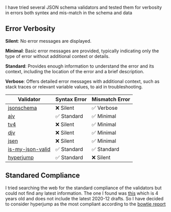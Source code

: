 I have tried several JSON schema validators and tested them for verbosity in errors both syntex and mis-match in the schema and data

## Error Verbosity

**Silent**: No error messages are displayed.

**Minimal**: Basic error messages are provided, typically indicating only the type of error without additional context or details.

**Standard**: Provides enough information to understand the error and its context, including the location of the error and a brief description.

**Verbose**: Offers detailed error messages with additional context, such as stack traces or relevant variable values, to aid in troubleshooting.

| Validator                                                          | Syntax Error | Mismatch Error |
| ------------------------------------------------------------------ | ------------ | -------------- |
| [jsonschema](https://www.npmjs.com/package/jsonschema)             | ❌ Silent    | ✅ Verbose     |
| [ajv](https://www.npmjs.com/package/ajv)                           | ✅ Standard  | ✅ Minimal     |
| [tv4](https://www.npmjs.com/package/tv4)                           | ❌ Silent    | ✅ Minimal     |
| [djv](https://www.npmjs.com/package/djv)                           | ❌ Silent    | ✅ Minimal     |
| [jsen](https://www.npmjs.com/package/jsen)                         | ❌ Silent    | ✅ Minimal     |
| [is-my-json-valid](https://www.npmjs.com/package/is-my-json-valid) | ✅ Standard  | ✅ Standard    |
| [hyperjump](https://www.npmjs.com/package/@hyperjump/json-schema)  | ✅ Standard  | ❌ Silent      |

## Standared Compliance

I tried searching the web for the standard compliance of the validators but could not find any latest information. The one I found was [this](https://github.com/ebdrup/json-schema-benchmark) which is 4 years old and does not include the latest 2020-12 drafts. So I have decided to consider hyperjump as the most compliant according to the [bowtie report](https://bowtie.report/#/?language=javascript&language=typescript)
